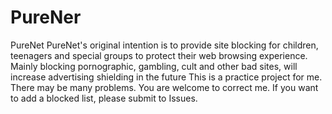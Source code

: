 # PureNer
PureNet
PureNet's original intention is to provide site blocking for children, teenagers and special groups to protect their web browsing experience.
Mainly blocking pornographic, gambling, cult and other bad sites, will increase advertising shielding in the future
This is a practice project for me. There may be many problems. You are welcome to correct me.
If you want to add a blocked list, please submit to Issues.
